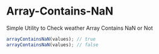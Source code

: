 # Array-Contains-NaN

Simple Utility to Check weather Array Contains NaN or Not

```javascript
arrayContainsNaN(values); // true
arrayContainsNaN(values); // false
```

